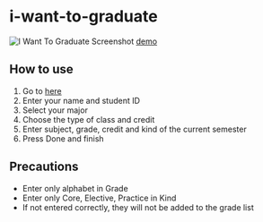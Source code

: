 
# i-want-to-graduate
![I Want To Graduate Screenshot](https://user-images.githubusercontent.com/80453593/119308479-0e936380-bca8-11eb-9ef3-e80637b1011d.png)
[demo](https://youtu.be/p8_7woesPqI)

## How to use
1. Go to [here](https://kys00514.github.io/i-want-to-graduate/)
2. Enter your name and student ID
3. Select your major
4. Choose the type of class and credit
5. Enter subject, grade, credit and kind of the current semester
6. Press Done and finish

## Precautions
- Enter only alphabet in Grade
- Enter only Core, Elective, Practice in Kind
- If not entered correctly, they will not be added to the grade list

